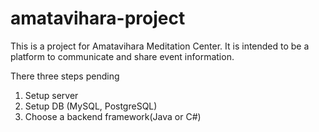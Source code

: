 # amatavihara-project
This is a project for Amatavihara Meditation Center. It is intended to be a platform to communicate and share event information.


There three steps pending
  1. Setup server
  2. Setup DB (MySQL, PostgreSQL)
  3. Choose a backend framework(Java or C#)
  

